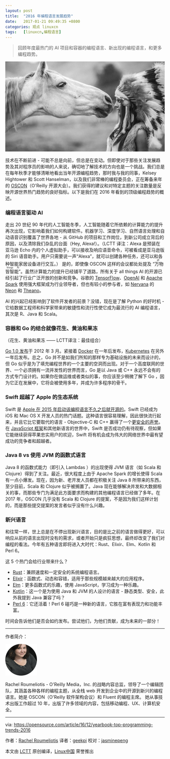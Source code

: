 ```yaml
---
layout: post
title:	"2016 年编程语言发展趋势"
date:	2017-01-21 09:49:35 +0800 
categories:	观点 linuxcn 
tags:	[linuxcn,编程语言]
---
```




> 
> 回顾年度最热门的 AI 项目和容器的编程语言、新出现的编程语言，和更多编程趋势。
> 
> 
> 


![](/Asserts/Images/album/201701/21/094905ydh3nn7jnuojdc7h.jpg)


技术在不断前进 - 可能不总是向前，但总是在变动。但即使对于那些关注发展趋势及其对程序员的影响的人来说，确切地了解技术的方向也是一个挑战。我们总是在每年秋季才能够清晰地看出当年开源编程趋势，那时我与我的同事，Kelsey Hightower 和 Scott Hanselman，以及我们非常棒的编程委员会，正在筹备来年的 [OSCON](http://conferences.oreilly.com/oscon/oscon-tx)（O'Reilly 开源大会）。我们获得的建议和对特定主题的关注数量是反映开源世界热门趋势的良好指标。以下是我们在 2016 年看到的顶级编程趋势的概述。


### 编程语言驱动 AI


走出 20 世纪 90 年代的人工智能冬季，人工智能随着它所依赖的计算能力的提升再次出现，它影响着我们如何构建软件。机器学习、深度学习、自然语言处理和自动语音识别覆盖了世界各地 - 从 GitHub 的项目和工作岗位，到新公司成立背后的原因，以及清除我们杂乱的台面（Hey, Alexa!）。（LCTT 译注：Alexa 是预装在亚马逊 Echo 内的个人虚拟助手，可以接收及响应语音命令，可被看成是亚马逊版的 Siri 语音助手。用户只需要说一声“Alexa”，就可以创建各种任务，还可以和各种智能家居设备进行交互。） 是的，即使像 OSCON 这样的会议都处处提及 <ruby> “万物皆智能” <rt>  all things AI </rt></ruby> 。虽然计算能力的提升已经铺平了道路，所有关于 all things AI 的开源已经引起了行业广泛开放的创新和竞争。谷歌的 [TensorFlow](https://www.tensorflow.org/)、[OpenAI](https://openai.com/blog/) 和 [Apache Spark](http://spark.apache.org/) 使用强大框架成为行业领导者，但也有较小的参与者，如 [Nervana](https://www.nervanasys.com/) 的 [Neon](https://github.com/NervanaSystems/neon) 和 [Theano](https://github.com/benanne/nervana_theano)。


AI 的兴起已经影响到了软件开发者的前景？没错，现在是了解 Python 的好时机 - 它给数据工程师和科学家带来的敏捷性和流行性使它成为最流行的 AI 编程语言，其次是 R、Java 和 Scala。


### 容器和 Go 的结合就像花生、黄油和果冻


（花生、黄油和果冻 —— LCTT译注：最佳组合）


[Go 1.0 发布](https://blog.golang.org/go-version-1-is-released)于 2012 年 3 月。紧接着 [Docker](https://opensource.com/resources/what-docker) 在一年后发布，[Kubernetes](https://opensource.com/resources/what-is-kubernetes) 在另外一年后发布。总之，Go 并不是如我们所知的那样专为基础设施的未来而设计的，但 Go 似乎是为了填充编程世界的一个主要的空洞而出现。对于一个高度联网的世界、一个必须拥有一流并发性的世界而言，Go 是以 Java 或 C++ 永远不会有的方式专门设计的。如果你在做运维或者类似的事，你应该至少稍微了解下 Go ，因为它正在发展中，它将会被使用多年，并成为许多程序的骨干。


### Swift 超越了 Apple 的生态系统


Swift 是 [Apple 在 2015 年启动该编程语言不久之后就开源的](/article-6689-1.html)。Swift 已经成为 iOS 和 Mac OS X 开发人员的热门话题。这种语言很容易理解，因此很快流行起来，并且它比它要取代的语言 - Objective-C 和 C++ 赢得了一个[更安全的声誉](http://www.infoworld.com/article/2920333/mobile-development/swift-vs-objective-c-10-reasons-the-future-favors-swift.html)。在 [JavaScript 框架](https://opensource.com/article/16/11/15-javascript-frameworks-libraries)和其他新语言的世界中，Swift 是否成功仍有待观察，但如果它能继续获得苹果忠实用户的欢迎，Swift 将有机会成为伟大的网络世界中最有望成功的竞争者和超越者。


### Java 8 vs 使用 JVM 的函数式语言


Java 8 的函数式能力（即引入 Lambdas ）的出现使得 JVM 语言（如 Scala 和 Clojure）得到了关注。最近，很大程度上由于 Apache Spark 的增长使得 Scala 有一点小爆发。现在，因为新、老开发人员都在积极关注 Java 8 所带来的东西，至少目前，Scala 和 Clojure 似乎被搁置了。Java 现在能够解决并发和大数据相关的事，而那些专门为满足此方面要求而构建的其他编程语言已经做了多年。在 2017 年，OSCON 几乎没有 Scala 和 Clojure 的提案，不是因为我们这样计划的，而是那些提交提案的发言者似乎没有什么兴趣。


### 新兴语言


和往常一样，世上总是在不停出现新兴语言，目的是比之前的语言做得更好，可以响应从前的语言出现时没有的需求，或者开始只是疯狂思想，最终却改变了我们对编程的看法。今年有五种语言即将进入大时代：Rust、Elixir、Elm、Kotlin 和 Perl 6。


这 5 个热门会给行业带来什么？


* [Rust](https://www.rust-lang.org/en-US/)：兼顾速度和一定安全的系统编程语言。
* [Elixir](http://elixir-lang.org/)：函数式、动态和容错，适用于那些规模越来越大的应用程序。
* [Elm](http://elm-lang.org/)：更多函数式的乐趣，使用 JavaScript，学习成为一种乐趣。
* [Kotlin](https://kotlinlang.org/)：这一个是为使用 Java 和 JVM 的人设计的语言 - 静态类型、安全，此外我提到 Java 兼容了吗？
* [Perl 6](https://perl6.org/)：它还活着！Perl 6 碰巧是一种新的语言，它胜在富有表现力和功能丰富。


时间会告诉他们是否会如约发布。尝试他们，为他们贡献，成为未来的一部分！




---


作者简介：


![](/Asserts/Images/album/201701/21/094939kz371nwxso777496.jpg)


Rachel Roumeliotis - O'Reilly Media，Inc. 的战略内容总监，领导了一个编辑团队，其涵盖各种各样的编程主题，从全栈 web 开发到企业中的开源到新兴的编程语言。她是 OSCON（O'Reilly 软件架构会议）和 Fluent 的编程主席。 她从事技术出版工作超过 10 年，出版了许多领域的内容，包括移动编程、UX、计算机安全。




---


via: <https://opensource.com/article/16/12/yearbook-top-programming-trends-2016>


作者：[Rachel Roumeliotis](https://opensource.com/users/rroumeliotis) 译者：[geekpi](https://github.com/geekpi) 校对：[jasminepeng](https://github.com/jasminepeng)


本文由 [LCTT](https://github.com/LCTT/TranslateProject) 原创编译，[Linux中国](https://linux.cn/) 荣誉推出
